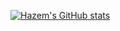 [![Hazem's GitHub stats](https://github-readme-stats.vercel.app/api?username=hazemfahmyy)](https://github.com/hazemfahmyy/github-readme-stats)